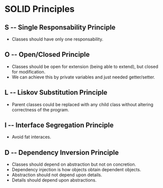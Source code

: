 # SOLID Principles
## S -- Single Responsability Principle
- Classes should have only one responsability.
## O -- Open/Closed Principle
- Classes should be open for extension (being able to extend), but closed for modification.
- We can achieve this by private variables and just needed getter/setter.
## L -- Liskov Substitution Principle
- Parent classes could be replaced with any child class without altering correctness of the program.
## I -- Interface Segregation Principle
- Avoid fat interaces.
## D -- Dependency Inversion Principle
- Classes should depend on abstraction but not on concretion.
- Dependency injection is how objects obtain dependent objects.
- Abstraction should not depend upon details.
- Details should depend upon abstractions.
